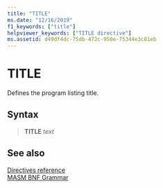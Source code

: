 ```yaml
---
title: "TITLE"
ms.date: "12/16/2019"
f1_keywords: ["title"]
helpviewer_keywords: ["TITLE directive"]
ms.assetid: d49df4dc-75db-472c-950e-75344e3c81eb
---
```

# TITLE

Defines the program listing title.

## Syntax

> **TITLE** *text*

## See also

[Directives reference](directives-reference.md)\
[MASM BNF Grammar](masm-bnf-grammar.md)
